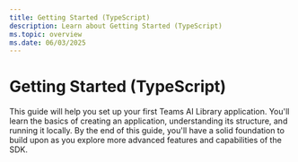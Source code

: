 ```yaml
---
title: Getting Started (TypeScript)
description: Learn about Getting Started (TypeScript)
ms.topic: overview
ms.date: 06/03/2025
---
```


# Getting Started (TypeScript)

This guide will help you set up your first Teams AI Library application. You'll learn the basics of creating an application, understanding its structure, and running it locally. By the end of this guide, you'll have a solid foundation to build upon as you explore more advanced features and capabilities of the SDK.
